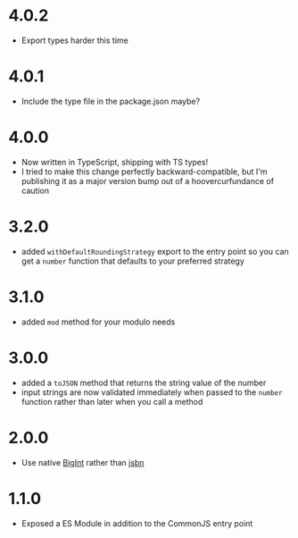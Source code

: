 # 4.0.2

- Export types harder this time

# 4.0.1

- Include the type file in the package.json maybe?

# 4.0.0

- Now written in TypeScript, shipping with TS types!
- I tried to make this change perfectly backward-compatible, but I'm publishing it as a major version bump out of a hoovercurfundance of caution

# 3.2.0

- added `withDefaultRoundingStrategy` export to the entry point so you can get a `number` function that defaults to your preferred strategy

# 3.1.0

- added `mod` method for your modulo needs

# 3.0.0

- added a `toJSON` method that returns the string value of the number
- input strings are now validated immediately when passed to the `number` function rather than later when you call a method

# 2.0.0

- Use native [BigInt](https://developer.mozilla.org/en-US/docs/Web/JavaScript/Reference/Global_Objects/BigInt) rather than [jsbn](https://github.com/andyperlitch/jsbn)

# 1.1.0

- Exposed a ES Module in addition to the CommonJS entry point
